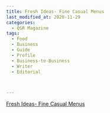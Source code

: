 ```yaml
---
title: Fresh Ideas- Fine Casual Menus
last_modified_at: 2020-11-29
categories:
  - QSR Magazine
tags:
  - Food
  - Business
  - Guide
  - Profile
  - Business-to-Business
  - Writer
  - Editorial 



---
```


[Fresh Ideas- Fine Casual Menus](http://www.ourdigitalmags.com/publication/?i=657994&ver=html5&p=21)
